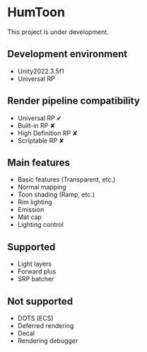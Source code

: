 # HumToon
This project is under development.

## Development environment
- Unity2022.3.5f1
- Universal RP

## Render pipeline compatibility
- Universal RP ✔
- Built-in RP ✘
- High Definition RP ✘
- Scriptable RP ✘

## Main features
- Basic features (Transparent, etc.)
- Normal mapping
- Toon shading (Ramp, etc.)
- Rim lighting
- Emission
- Mat cap
- Lighting control

## Supported
- Light layers
- Forward plus
- SRP batcher

## Not supported
- DOTS (ECS)
- Deferred rendering
- Decal
- Rendering debugger
